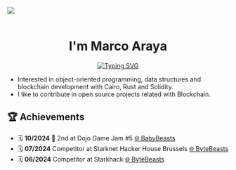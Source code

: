 <img src="https://user-images.githubusercontent.com/73097560/115834477-dbab4500-a447-11eb-908a-139a6edaec5c.gif"><br><br>

<h1 align="center"><b>I'm Marco Araya </b></h1>
<!--  -->
<p align="center">
  <a href="https://git.io/typing-svg"><img src="https://readme-typing-svg.demolab.com?font=Fira+Code&pause=1000&color=FF4500&center=true&vCenter=true&width=435&lines=Software+Developer;Tech+Geek;Programmer;Do+not+stop+of+learning" alt="Typing SVG" /></a>
</p>

- Interested in object-oriented programming, data structures and blockchain development with Cairo, Rust and Solidity.
- I like to contribute in open source projects related with Blockchain.


## 🏆 Achievements 
- 🗓️ **10/2024** 🥈 2nd at Dojo Game Jam #5 [🌐 BabyBeasts](https://github.com/ByteBuildersLabs/BabyBeastsv2)
- 🗓️ **07/2024** Competitor at Starknet Hacker House Brussels [🌐 ByteBeasts](https://github.com/ByteBuildersLabs/ByteBeastsFrontend)
- 🗓️ **06/2024** Competitor at Starkhack [🌐 ByteBeasts](https://ethglobal.com/showcase/bytebeasts-kf97c)

<br>

